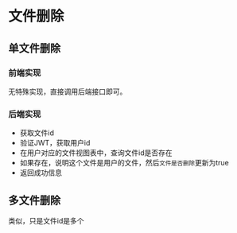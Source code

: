 # 文件删除

## 单文件删除

### 前端实现

无特殊实现，直接调用后端接口即可。

### 后端实现

- 获取文件id
- 验证JWT，获取用户id
- 在用户对应的文件视图表中，查询文件id是否存在
- 如果存在，说明这个文件是用户的文件，然后`文件是否删除`更新为true
- 返回成功信息

## 多文件删除

类似，只是文件id是多个